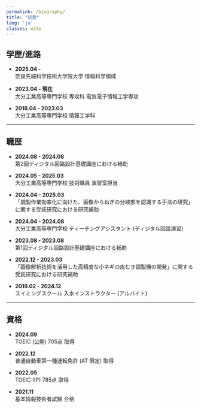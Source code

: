 ```yaml
---
permalink: /biography/
title: "経歴"
lang: 'ja'
classes: wide
---
```



## 学歴/進路
- **2025.04 -**  
  奈良先端科学技術大学院大学 情報科学領域  

- **2023.04 - 現在**  
  大分工業高等専門学校 専攻科 電気電子情報工学専攻  

- **2018.04 - 2023.03**  
  大分工業高等専門学校 情報工学科  

---

## 職歴
- **2024.08 - 2024.08**  
  第2回ディジタル回路設計基礎講座における補助  

- **2024.05 - 2025.03**  
  大分工業高等専門学校 技術職員 演習室担当  

- **2024.04 – 2025.03**  
  「調製作業効率化に向けた、画像からねぎの分岐部を認識する手法の研究」に関する受託研究における研究補助  

- **2024.04 - 2024.08**  
  大分工業高等専門学校 ティーチングアシスタント (ディジタル回路演習)  

- **2023.08 - 2023.08**  
  第1回ディジタル回路設計基礎講座における補助  

- **2022.12 - 2023.03**  
  「画像解析技術を活用した高精度な小ネギの皮むき調製機の開発」に関する受託研究における研究補助  

- **2019.02 - 2024.12**  
  スイミングスクール 入水インストラクター (アルバイト)  

---

## 資格
- **2024.09**  
  TOEIC (公開) 705点 取得  

- **2022.12**  
  普通自動車第一種運転免許 (AT 限定) 取得  

- **2022.05**  
  TOEIC (IP) 785点 取得  

- **2021.11**  
  基本情報技術者試験 合格  